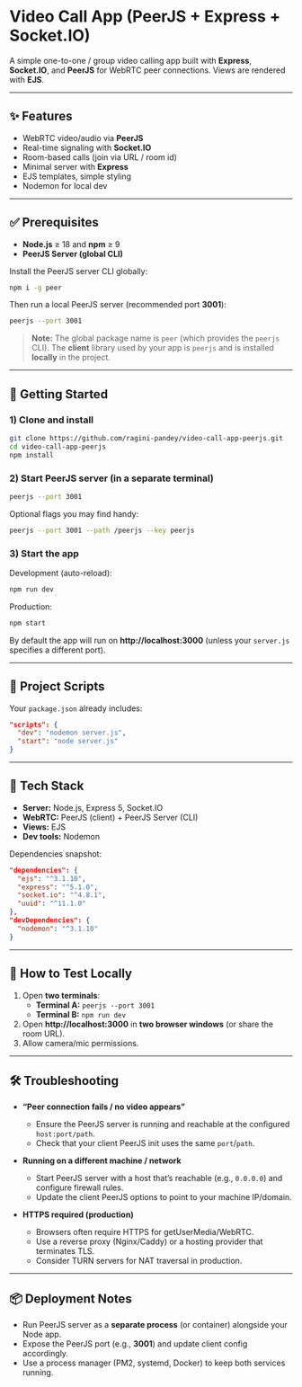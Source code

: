 # Video Call App (PeerJS + Express + Socket.IO)

A simple one-to-one / group video calling app built with **Express**, **Socket.IO**, and **PeerJS** for WebRTC peer connections. Views are rendered with **EJS**.

---

## ✨ Features
- WebRTC video/audio via **PeerJS**
- Real-time signaling with **Socket.IO**
- Room-based calls (join via URL / room id)
- Minimal server with **Express**
- EJS templates, simple styling
- Nodemon for local dev

---

## ✅ Prerequisites

- **Node.js** ≥ 18 and **npm** ≥ 9
- **PeerJS Server (global CLI)**

Install the PeerJS server CLI globally:
```bash
npm i -g peer
```

Then run a local PeerJS server (recommended port **3001**):
```bash
peerjs --port 3001
```

> **Note:**
> The global package name is `peer` (which provides the `peerjs` CLI).
> The **client** library used by your app is `peerjs` and is installed **locally** in the project.

---

## 🚀 Getting Started

### 1) Clone and install
```bash
git clone https://github.com/ragini-pandey/video-call-app-peerjs.git
cd video-call-app-peerjs
npm install
```

### 2) Start PeerJS server (in a separate terminal)
```bash
peerjs --port 3001
```
Optional flags you may find handy:
```bash
peerjs --port 3001 --path /peerjs --key peerjs
```

### 3) Start the app
Development (auto-reload):
```bash
npm run dev
```
Production:
```bash
npm start
```

By default the app will run on **http://localhost:3000** (unless your `server.js` specifies a different port).

---

## 🔧 Project Scripts

Your `package.json` already includes:
```json
"scripts": {
  "dev": "nodemon server.js",
  "start": "node server.js"
}
```

---

## 🧩 Tech Stack

- **Server:** Node.js, Express 5, Socket.IO
- **WebRTC:** PeerJS (client) + PeerJS Server (CLI)
- **Views:** EJS
- **Dev tools:** Nodemon

Dependencies snapshot:
```json
"dependencies": {
  "ejs": "^3.1.10",
  "express": "^5.1.0",
  "socket.io": "^4.8.1",
  "uuid": "^11.1.0"
},
"devDependencies": {
  "nodemon": "^3.1.10"
}
```

---

## 🧪 How to Test Locally

1. Open **two terminals**:
   - **Terminal A:** `peerjs --port 3001`
   - **Terminal B:** `npm run dev`
2. Open **http://localhost:3000** in **two browser windows** (or share the room URL).
3. Allow camera/mic permissions.

---

## 🛠️ Troubleshooting

- **“Peer connection fails / no video appears”**
  - Ensure the PeerJS server is running and reachable at the configured `host:port/path`.
  - Check that your client PeerJS init uses the same `port`/`path`.

- **Running on a different machine / network**
  - Start PeerJS server with a host that’s reachable (e.g., `0.0.0.0`) and configure firewall rules.
  - Update the client PeerJS options to point to your machine IP/domain.

- **HTTPS required (production)**
  - Browsers often require HTTPS for getUserMedia/WebRTC.
  - Use a reverse proxy (Nginx/Caddy) or a hosting provider that terminates TLS.
  - Consider TURN servers for NAT traversal in production.

---

## 📦 Deployment Notes

- Run PeerJS server as a **separate process** (or container) alongside your Node app.
- Expose the PeerJS port (e.g., **3001**) and update client config accordingly.
- Use a process manager (PM2, systemd, Docker) to keep both services running.
